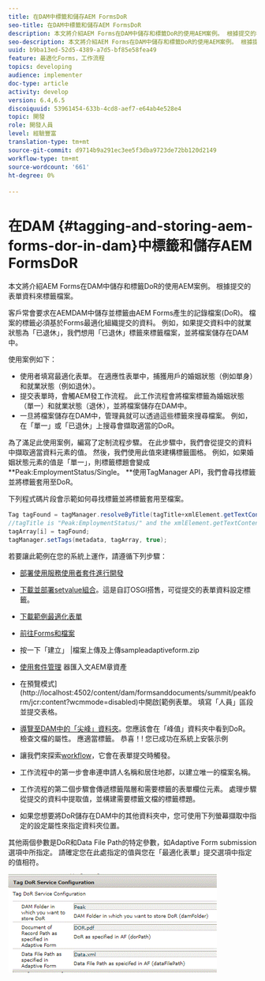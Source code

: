 ```yaml
---
title: 在DAM中標籤和儲存AEM FormsDoR
seo-title: 在DAM中標籤和儲存AEM FormsDoR
description: 本文將介紹AEM Forms在DAM中儲存和標籤DoR的使用AEM案例。 根據提交的表單資料來標籤檔案。
seo-description: 本文將介紹AEM Forms在DAM中儲存和標籤DoR的使用AEM案例。 根據提交的表單資料來標籤檔案。
uuid: b9ba13ed-52d5-4389-a7d5-bf85e58fea49
feature: 最適化Forms，工作流程
topics: developing
audience: implementer
doc-type: article
activity: develop
version: 6.4,6.5
discoiquuid: 53961454-633b-4cd8-aef7-e64ab4e528e4
topic: 開發
role: 開發人員
level: 經驗豐富
translation-type: tm+mt
source-git-commit: d9714b9a291ec3ee5f3dba9723de72bb120d2149
workflow-type: tm+mt
source-wordcount: '661'
ht-degree: 0%

---
```



# 在DAM {#tagging-and-storing-aem-forms-dor-in-dam}中標籤和儲存AEM FormsDoR

本文將介紹AEM Forms在DAM中儲存和標籤DoR的使用AEM案例。 根據提交的表單資料來標籤檔案。

客戶常會要求在AEMDAM中儲存並標籤由AEM Forms產生的記錄檔案(DoR)。 檔案的標籤必須基於Forms最適化組織提交的資料。 例如，如果提交資料中的就業狀態為「已退休」，我們想用「已退休」標籤來標籤檔案，並將檔案儲存在DAM中。

使用案例如下：

* 使用者填寫最適化表單。 在適應性表單中，捕獲用戶的婚姻狀態（例如單身）和就業狀態（例如退休）。
* 提交表單時，會觸AEM發工作流程。 此工作流程會將檔案標籤為婚姻狀態（單一）和就業狀態（退休），並將檔案儲存在DAM中。
* 一旦將檔案儲存在DAM中，管理員就可以透過這些標籤來搜尋檔案。 例如，在「單一」或「已退休」上搜尋會擷取適當的DoR。

為了滿足此使用案例，編寫了定制流程步驟。 在此步驟中，我們會從提交的資料中擷取適當資料元素的值。 然後，我們使用此值來建構標籤圖格。 例如，如果婚姻狀態元素的值是「單一」，則標籤標題會變成**Peak:EmploymentStatus/Single。 **使用TagManager API，我們會尋找標籤並將標籤套用至DoR。

下列程式碼片段會示範如何尋找標籤並將標籤套用至檔案。

```java
Tag tagFound = tagManager.resolveByTitle(tagTitle+xmlElement.getTextContent());
//tagTitle is "Peak:EmploymentStatus/" and the xmlElement.getTextContent() will return the value Single. So the tag title becomes Peak:EmploymentStatus/Single. Once the tag is found we put the tag in array and apply the tags to the resource as shown below
tagArray[i] = tagFound;
tagManager.setTags(metadata, tagArray, true);
```

若要讓此範例在您的系統上運作，請遵循下列步驟：
* [部署使用服務使用者套件進行開發](/help/forms/assets/common-osgi-bundles/DevelopingWithServiceUser.jar)

* [下載並部署setvalue組合](/help/forms/assets/common-osgi-bundles/SetValueApp.core-1.0-SNAPSHOT.jar)。這是自訂OSGI搭售，可從提交的表單資料設定標籤。

* [下載範例最適化表單](assets/tag-and-store-in-dam-assets.zip)

* [前往Forms和檔案](http://localhost:4502/aem/forms.html/content/dam/formsanddocuments)

* 按一下「建立」 |檔案上傳及上傳sampleadaptiveform.zip

* [使用套件管理](assets/tag-and-store-in-dam-assets.zip) 器匯入文AEM章資產
* 在預覽模式](http://localhost:4502/content/dam/formsanddocuments/summit/peakform/jcr:content?wcmmode=disabled)中開啟[範例表單。 填寫「人員」區段並提交表格。
* [導覽至DAM中的「尖峰」資料夾](http://localhost:4502/assets.html/content/dam/Peak)。您應該會在「峰值」資料夾中看到DoR。 檢查文檔的屬性。 應適當標籤。
恭喜！! 您已成功在系統上安裝示例

* 讓我們來探索[workflow](http://localhost:4502/editor.html/conf/global/settings/workflow/models/TagAndStoreDoRinDAM.html)，它會在表單提交時觸發。
* 工作流程中的第一步會串連申請人名稱和居住地郡，以建立唯一的檔案名稱。
* 工作流程的第二個步驟會傳遞標籤階層和需要標籤的表單欄位元素。 處理步驟從提交的資料中提取值，並構建需要標籤文檔的標籤標題。
* 如果您想要將DoR儲存在DAM中的其他資料夾中，您可使用下列螢幕擷取中指定的設定屬性來指定資料夾位置。

其他兩個參數是DoR和Data File Path的特定參數，如Adaptive Form submission選項中所指定。 請確定您在此處指定的值與您在「最適化表單」提交選項中指定的值相符。

![標籤多](assets/tag_dor_service_configuration.gif)

